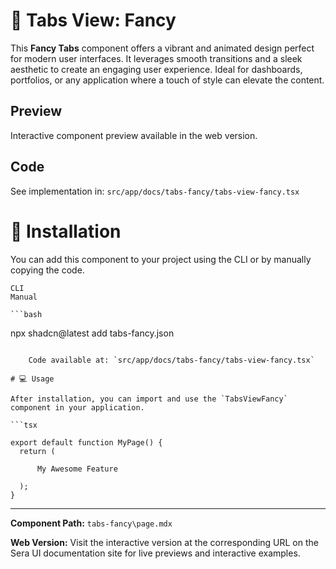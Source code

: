 # 💎 Tabs View: Fancy

This **Fancy Tabs** component offers a vibrant and animated design perfect for modern user interfaces. It leverages smooth transitions and a sleek aesthetic to create an engaging user experience. Ideal for dashboards, portfolios, or any application where a touch of style can elevate the content.

## Preview

Interactive component preview available in the web version.

## Code

See implementation in: `src/app/docs/tabs-fancy/tabs-view-fancy.tsx`

# 🚀 Installation
You can add this component to your project using the CLI or by manually copying the code.

    CLI
    Manual

    ```bash
npx shadcn@latest add tabs-fancy.json
```

    Code available at: `src/app/docs/tabs-fancy/tabs-view-fancy.tsx`

# 💻 Usage

After installation, you can import and use the `TabsViewFancy` component in your application.

```tsx

export default function MyPage() {
  return (
    
      My Awesome Feature

  );
}
```

---

**Component Path:** `tabs-fancy\page.mdx`

**Web Version:** Visit the interactive version at the corresponding URL on the Sera UI documentation site for live previews and interactive examples.
